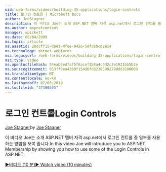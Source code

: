 ```yaml
---
uid: web-forms/videos/building-35-applications/login-controls
title: 로그인 컨트롤 | Microsoft Docs
author: JoeStagner
description: 이 비디오 Joe는 소개 ASP.NET 멤버 자격 asp.net에서 로그인 컨트롤 중 일부를 사용 하는 방법을 보여 줍니다.
ms.author: aspnetcontent
manager: wpickett
ms.date: 06/04/2009
ms.topic: article
ms.assetid: 20dcff15-d8e3-4fee-942e-50fd8bc02e14
ms.technology: dotnet-webforms
msc.legacyurl: /web-forms/videos/building-35-applications/login-controls
msc.type: video
ms.openlocfilehash: 54eab5edfaf5f6acef3b8a4c0d2c7e1921bb5b2e
ms.sourcegitcommit: 953ff9ea4369f154d6fd0239599279ddd3280009
ms.translationtype: MT
ms.contentlocale: ko-KR
ms.lasthandoff: 07/03/2018
ms.locfileid: "37380505"
---
```

<a name="login-controls"></a><span data-ttu-id="fbc61-103">로그인 컨트롤</span><span class="sxs-lookup"><span data-stu-id="fbc61-103">Login Controls</span></span>
====================
<span data-ttu-id="fbc61-104">[Joe Stagner](https://github.com/JoeStagner)</span><span class="sxs-lookup"><span data-stu-id="fbc61-104">by [Joe Stagner](https://github.com/JoeStagner)</span></span>

<span data-ttu-id="fbc61-105">이 비디오 Joe는 소개 ASP.NET 멤버 자격 asp.net에서 로그인 컨트롤 중 일부를 사용 하는 방법을 보여 줍니다.</span><span class="sxs-lookup"><span data-stu-id="fbc61-105">In this video Joe will introduce you to ASP.NET Membership by showing you how to use some of the Login Controls in ASP.NET.</span></span>

[<span data-ttu-id="fbc61-106">&#9654;비디오 (10 분)</span><span class="sxs-lookup"><span data-stu-id="fbc61-106">&#9654; Watch video (10 minutes)</span></span>](https://channel9.msdn.com/Blogs/ASP-NET-Site-Videos/login-controls)
